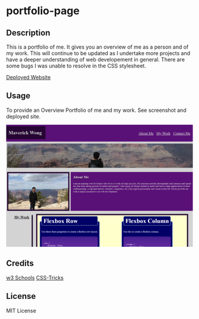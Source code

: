 # portfolio-page

## Description 

This is a portfolio of me. It gives you an overview of me as a person and of my work.
This will continue to be updated as I undertake more projects and have a deeper understanding of web developement in general. There are some bugs I was unable to resolve in the CSS stylesheet.

[Deployed Website](https://maverickwong17.github.io/portfolio-page/)

## Usage 

To provide an Overview Portfolio of me and my work. See screenshot and deployed site.


![alt text](assets/images/readme.png)



## Credits

[w3 Schools](https://www.w3schools.com/)
[CSS-Tricks](https://css-tricks.com/snippets/css/a-guide-to-flexbox/)



## License

MIT License